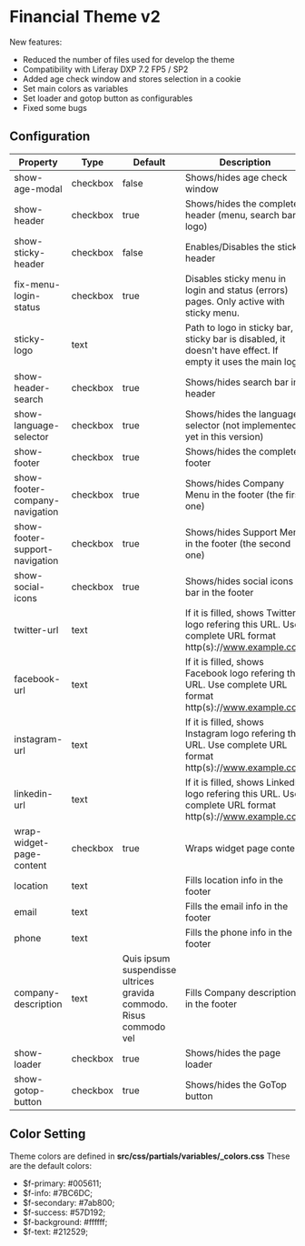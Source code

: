 # Financial Theme v2
New features:
* Reduced the number of files used for develop the theme
* Compatibility with Liferay DXP 7.2 FP5 / SP2
* Added age check window and stores selection in a cookie
* Set main colors as variables
* Set loader and gotop button as configurables
* Fixed some bugs

## Configuration
| Property | Type | Default | Description |
| ------------- | ------------- | ------------- | ------------- |
| show-age-modal | checkbox | false | Shows/hides age check window |
| show-header | checkbox | true | Shows/hides the complete header (menu, search bar, logo) |
| show-sticky-header | checkbox | false | Enables/Disables the sticky header |
| fix-menu-login-status | checkbox | true | Disables sticky menu in login and status (errors) pages. Only active with sticky menu. |
| sticky-logo | text |  | Path to logo in sticky bar, if sticky bar is disabled, it doesn't have effect. If empty it uses the main logo |
| show-header-search | checkbox | true | Shows/hides search bar in header |
| show-language-selector | checkbox | true | Shows/hides the language selector (not implemented yet in this version) |
| show-footer | checkbox | true | Shows/hides the complete footer |
| show-footer-company-navigation | checkbox | true | Shows/hides Company Menu in the footer (the first one) |
| show-footer-support-navigation | checkbox | true | Shows/hides Support Menu in the footer (the second one) |
| show-social-icons | checkbox | true | Shows/hides social icons bar in the footer |
| twitter-url | text | | If it is filled, shows Twitter logo refering this URL. Use complete URL format http(s)://www.example.com |
| facebook-url | text | | If it is filled, shows Facebook logo refering this URL. Use complete URL format http(s)://www.example.com |
| instagram-url | text | | If it is filled, shows Instagram logo refering this URL. Use complete URL format http(s)://www.example.com |
| linkedin-url | text | | If it is filled, shows LinkedIn logo refering this URL. Use complete URL format http(s)://www.example.com | 
| wrap-widget-page-content | checkbox | true | Wraps widget page content |
| location | text | | Fills location info in the footer |
| email | text | | Fills the email info in the footer |
| phone | text | | Fills the phone info in the footer |
| company-description | text | Quis ipsum suspendisse ultrices gravida commodo. Risus commodo vel | Fills Company description in the footer |
| show-loader | checkbox | true | Shows/hides the page loader |
| show-gotop-button | checkbox | true | Shows/hides the GoTop button |

## Color Setting
Theme colors are defined in **src/css/partials/variables/_colors.css**
These are the default colors:
* $f-primary: #005611;
* $f-info: #7BC6DC;
* $f-secondary: #7ab800;
* $f-success: #57D192;
* $f-background: #ffffff;
* $f-text: #212529;